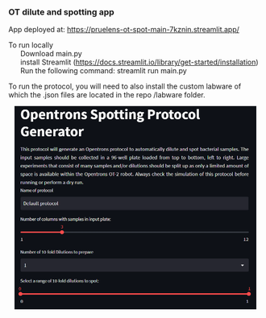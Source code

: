 ### OT dilute and spotting app
App deployed at: https://pruelens-ot-spot-main-7kznin.streamlit.app/

To run locally   
&nbsp;&nbsp;&nbsp;&nbsp;&nbsp;&nbsp;Download main.py   
&nbsp;&nbsp;&nbsp;&nbsp;&nbsp;&nbsp;install Streamlit (https://docs.streamlit.io/library/get-started/installation)  
&nbsp;&nbsp;&nbsp;&nbsp;&nbsp;&nbsp;Run the following command: streamlit run main.py   

To run the protocol, you will need to also install the custom labware of which the .json files are located in the repo /labware folder.


<p align="center">
  <img src="https://github.com/Pruelens/OT_spot/blob/main/app_screenshot.PNG?raw=true" width="480">
</p>
